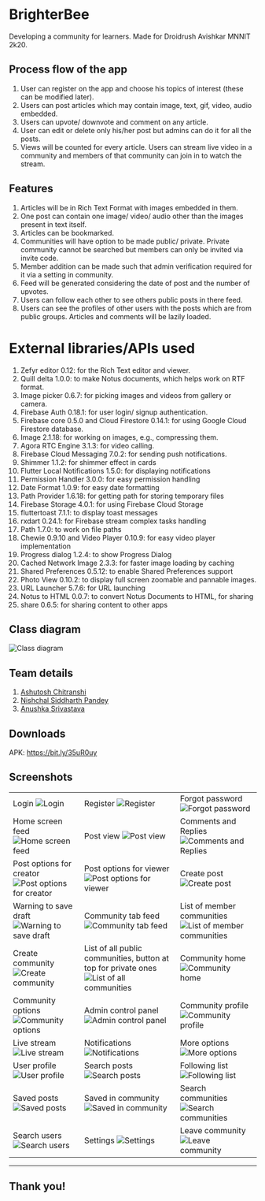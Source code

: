 # BrighterBee

Developing a community for learners. Made for Droidrush Avishkar MNNIT 2k20.

## Process flow of the app

1. User can register on the app and choose his topics of interest (these can be modified later).
2. Users can post articles which may contain image, text, gif, video, audio embedded.
3. Users can upvote/ downvote and comment on any article.
4. User can edit or delete only his/her post but admins can do it for all the posts.
5. Views will be counted for every article.
Users can stream live video in a community and members of that community can join in to watch the stream.

## Features

1. Articles will be in Rich Text Format with images embedded in them.
2. One post can contain one image/ video/ audio other than the images present in text itself.
3. Articles can be bookmarked.
4. Communities will have option to be made public/ private. Private community cannot be searched but members can only be invited via invite code.
5. Member addition can be made such that admin verification required for it via a setting in community.
6. Feed will be generated considering the date of post and the number of upvotes.
7. Users can follow each other to see others public posts in there feed.
8. Users can see the profiles of other users with the posts which are from public groups.
Articles and comments will be lazily loaded.

# External libraries/APIs used
1. Zefyr editor 0.12: for the Rich Text editor and viewer.
2. Quill delta 1.0.0: to make Notus documents, which helps work on RTF format.
3. Image picker 0.6.7: for picking images and videos from gallery or camera.
4. Firebase Auth 0.18.1: for user login/ signup authentication.
5. Firebase core 0.5.0 and Cloud Firestore 0.14.1: for using Google Cloud Firestore database.
6. Image 2.1.18: for working on images, e.g., compressing them.
7. Agora RTC Engine 3.1.3: for video calling.
8. Firebase Cloud Messaging 7.0.2: for sending push notifications.
9. Shimmer 1.1.2: for shimmer effect in cards
10. Flutter Local Notifications 1.5.0: for displaying notifications
11. Permission Handler 3.0.0: for easy permission handling
12. Date Format 1.0.9: for easy date formatting
13. Path Provider 1.6.18: for getting path for storing temporary files
14. Firebase Storage 4.0.1: for using Firebase Cloud Storage
15. fluttertoast 7.1.1: to display toast messages
16. rxdart 0.24.1: for Firebase stream complex tasks handling
17. Path 1.7.0: to work on file paths
18. Chewie 0.9.10 and Video Player 0.10.9: for easy video player implementation
19. Progress dialog 1.2.4: to show Progress Dialog
20. Cached Network Image 2.3.3: for faster image loading by caching
21. Shared Preferences 0.5.12: to enable Shared Preferences support
22. Photo View 0.10.2: to display full screen zoomable and pannable images.
23. URL Launcher 5.7.6: for URL launching
24. Notus to HTML 0.0.7: to convert Notus Documents to HTML, for sharing
25. share 0.6.5: for sharing content to other apps

## Class diagram

![Class diagram](./class_diagram.png?raw=true)

## Team details
1. [Ashutosh Chitranshi](https://github.com/ashu12chi)
2. [Nishchal Siddharth Pandey](https://github.com/nisiddharth)
3. [Anushka Srivastava](https://github.com/Anushkaa-Srivastava)

## Downloads
APK: https://bit.ly/35uR0uy

## Screenshots

|  |  |  |
|--|--|--|
|Login ![Login](./screenshots/1_Login.jpg?raw=true)|Register ![Register](./screenshots/2_Register.jpg?raw=true)|Forgot password ![Forgot password](./screenshots/3_ForgotPassword.jpg?raw=true)|
|Home screen feed ![Home screen feed](./screenshots/4_HomeScreenFeed.jpg?raw=true)|Post view ![Post view](./screenshots/5_PostView.jpg?raw=true)|Comments and Replies ![Comments and Replies](./screenshots/6_CommentsReplies.jpg?raw=true)|
|Post options for creator ![Post options for creator](./screenshots/7_PostOptionsCreator.jpg?raw=true)|Post options for viewer ![Post options for viewer](./screenshots/8_PostOptionsViewer.jpg?raw=true)|Create post ![Create post](./screenshots/9_CreatePost.jpg?raw=true)|
|Warning to save draft ![Warning to save draft](./screenshots/10_WarningDraft.jpg?raw=true)|Community tab feed ![Community tab feed](./screenshots/11_CommunityTabFeed.jpg?raw=true)| List of member communities ![List of member communities](./screenshots/12_ListMemberCommunities.jpg?raw=true)|
|Create community ![Create community](./screenshots/13_CreateCommunity.jpg?raw=true)|List of all public communities, button at top for private ones ![List of all communities](./screenshots/14_ListOfAllPublicCommunities.jpg?raw=true)|Community home ![Community home](./screenshots/15_CommunityHome.jpg?raw=true)|
|Community options ![Community options](./screenshots/16_CommunityOptions.jpg?raw=true)| Admin control panel ![Admin control panel](./screenshots/17_AdminControl.jpg?raw=true)|Community profile ![Community profile](./screenshots/18_CommunityProfile.jpg?raw=true)|
|Live stream ![Live stream](./screenshots/19_LiveStream.jpg?raw=true)|Notifications ![Notifications](./screenshots/20_Notifications.jpg?raw=true)|More options ![More options](./screenshots/21_More.jpg?raw=true)|
|User profile ![User profile](./screenshots/22_Profile.jpg?raw=true)|Search posts ![Search posts](./screenshots/23_SearchPosts.jpg?raw=true)|Following list ![Following list](./screenshots/24_FollowingList.jpg?raw=true)|
|Saved posts ![Saved posts](./screenshots/25_SavedPosts.jpg?raw=true)|Saved in community ![Saved in community](./screenshots/26_SavedCommunity.jpg?raw=true)|Search communities ![Search communities](./screenshots/27_SearchCommunities.jpg?raw=true)|
|Search users ![Search users](./screenshots/28_SearchUsers.jpg?raw=true)|Settings ![Settings](./screenshots/29_Settings.jpg?raw=true)|Leave community ![Leave community](./screenshots/30_LeaveCommunity.jpg?raw=true)|

<hr>

## Thank you!
